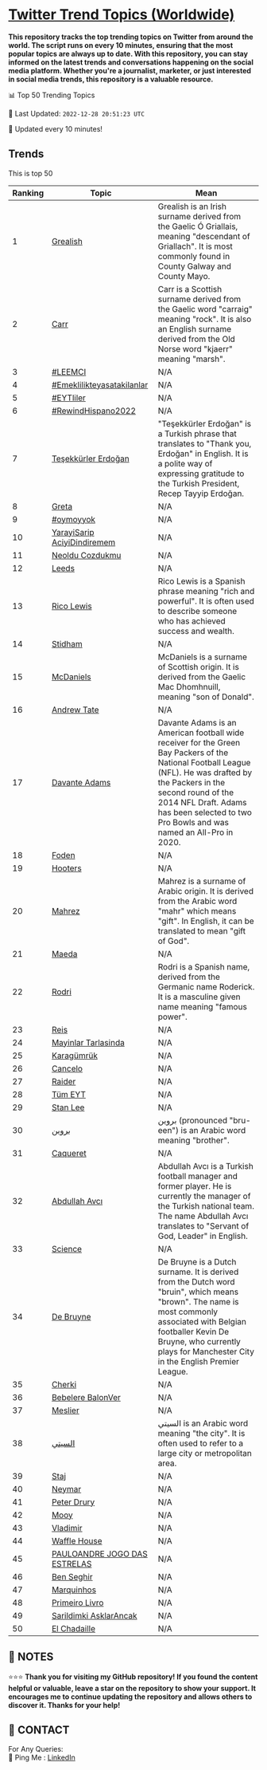 [Twitter Trend Topics (Worldwide)](https://github.com/ErcinDedeoglu/Twitter-Trend-Topics)
==========

**This repository tracks the top trending topics on Twitter from around the world. 
The script runs on every 10 minutes, ensuring that the most popular topics are always up to date. 
With this repository, you can stay informed on the latest trends and conversations happening on the social media platform. 
Whether you're a journalist, marketer, or just interested in social media trends, this repository is a valuable resource.**


📊 Top 50 Trending Topics

📆 Last Updated: `2022-12-28 20:51:23 UTC`

🔧 Updated every 10 minutes!


## Trends

This is top 50

| Ranking | Topic | Mean |
| ------- | ------------ | ------------ |
| 1 | [Grealish](http://twitter.com/search?q=Grealish) | Grealish is an Irish surname derived from the Gaelic Ó Griallais, meaning "descendant of Griallach". It is most commonly found in County Galway and County Mayo. |
| 2 | [Carr](http://twitter.com/search?q=Carr) | Carr is a Scottish surname derived from the Gaelic word "carraig" meaning "rock". It is also an English surname derived from the Old Norse word "kjaerr" meaning "marsh". |
| 3 | [#LEEMCI](http://twitter.com/search?q=%23LEEMCI) | N/A |
| 4 | [#Emeklilikteyasatakilanlar](http://twitter.com/search?q=%23Emeklilikteyasatakilanlar) | N/A |
| 5 | [#EYTliler](http://twitter.com/search?q=%23EYTliler) | N/A |
| 6 | [#RewindHispano2022](http://twitter.com/search?q=%23RewindHispano2022) | N/A |
| 7 | [Teşekkürler Erdoğan](http://twitter.com/search?q=Te%c5%9fekk%c3%bcrler+Erdo%c4%9fan) | "Teşekkürler Erdoğan" is a Turkish phrase that translates to "Thank you, Erdoğan" in English. It is a polite way of expressing gratitude to the Turkish President, Recep Tayyip Erdoğan. |
| 8 | [Greta](http://twitter.com/search?q=Greta) | N/A |
| 9 | [#oymoyyok](http://twitter.com/search?q=%23oymoyyok) | N/A |
| 10 | [YarayiSarip AciyiDindiremem](http://twitter.com/search?q=YarayiSarip+AciyiDindiremem) | N/A |
| 11 | [Neoldu Cozdukmu](http://twitter.com/search?q=Neoldu+Cozdukmu) | N/A |
| 12 | [Leeds](http://twitter.com/search?q=Leeds) | N/A |
| 13 | [Rico Lewis](http://twitter.com/search?q=Rico+Lewis) | Rico Lewis is a Spanish phrase meaning "rich and powerful". It is often used to describe someone who has achieved success and wealth. |
| 14 | [Stidham](http://twitter.com/search?q=Stidham) | N/A |
| 15 | [McDaniels](http://twitter.com/search?q=McDaniels) | McDaniels is a surname of Scottish origin. It is derived from the Gaelic Mac Dhomhnuill, meaning "son of Donald". |
| 16 | [Andrew Tate](http://twitter.com/search?q=Andrew+Tate) | N/A |
| 17 | [Davante Adams](http://twitter.com/search?q=Davante+Adams) | Davante Adams is an American football wide receiver for the Green Bay Packers of the National Football League (NFL). He was drafted by the Packers in the second round of the 2014 NFL Draft. Adams has been selected to two Pro Bowls and was named an All-Pro in 2020. |
| 18 | [Foden](http://twitter.com/search?q=Foden) | N/A |
| 19 | [Hooters](http://twitter.com/search?q=Hooters) | N/A |
| 20 | [Mahrez](http://twitter.com/search?q=Mahrez) | Mahrez is a surname of Arabic origin. It is derived from the Arabic word "mahr" which means "gift". In English, it can be translated to mean "gift of God". |
| 21 | [Maeda](http://twitter.com/search?q=Maeda) | N/A |
| 22 | [Rodri](http://twitter.com/search?q=Rodri) | Rodri is a Spanish name, derived from the Germanic name Roderick. It is a masculine given name meaning "famous power". |
| 23 | [Reis](http://twitter.com/search?q=Reis) | N/A |
| 24 | [Mayinlar Tarlasinda](http://twitter.com/search?q=Mayinlar+Tarlasinda) | N/A |
| 25 | [Karagümrük](http://twitter.com/search?q=Karag%c3%bcmr%c3%bck) | N/A |
| 26 | [Cancelo](http://twitter.com/search?q=Cancelo) | N/A |
| 27 | [Raider](http://twitter.com/search?q=Raider) | N/A |
| 28 | [Tüm EYT](http://twitter.com/search?q=T%c3%bcm+EYT) | N/A |
| 29 | [Stan Lee](http://twitter.com/search?q=Stan+Lee) | N/A |
| 30 | [بروين](http://twitter.com/search?q=%d8%a8%d8%b1%d9%88%d9%8a%d9%86) | بروين (pronounced "bru-een") is an Arabic word meaning "brother". |
| 31 | [Caqueret](http://twitter.com/search?q=Caqueret) | N/A |
| 32 | [Abdullah Avcı](http://twitter.com/search?q=Abdullah+Avc%c4%b1) | Abdullah Avcı is a Turkish football manager and former player. He is currently the manager of the Turkish national team. The name Abdullah Avcı translates to "Servant of God, Leader" in English. |
| 33 | [Science](http://twitter.com/search?q=Science) | N/A |
| 34 | [De Bruyne](http://twitter.com/search?q=De+Bruyne) | De Bruyne is a Dutch surname. It is derived from the Dutch word "bruin", which means "brown". The name is most commonly associated with Belgian footballer Kevin De Bruyne, who currently plays for Manchester City in the English Premier League. |
| 35 | [Cherki](http://twitter.com/search?q=Cherki) | N/A |
| 36 | [Bebelere BalonVer](http://twitter.com/search?q=Bebelere+BalonVer) | N/A |
| 37 | [Meslier](http://twitter.com/search?q=Meslier) | N/A |
| 38 | [السيتي](http://twitter.com/search?q=%d8%a7%d9%84%d8%b3%d9%8a%d8%aa%d9%8a) | السيتي is an Arabic word meaning "the city". It is often used to refer to a large city or metropolitan area. |
| 39 | [Staj](http://twitter.com/search?q=Staj) | N/A |
| 40 | [Neymar](http://twitter.com/search?q=Neymar) | N/A |
| 41 | [Peter Drury](http://twitter.com/search?q=Peter+Drury) | N/A |
| 42 | [Mooy](http://twitter.com/search?q=Mooy) | N/A |
| 43 | [Vladimir](http://twitter.com/search?q=Vladimir) | N/A |
| 44 | [Waffle House](http://twitter.com/search?q=Waffle+House) | N/A |
| 45 | [PAULOANDRE JOGO DAS ESTRELAS](http://twitter.com/search?q=PAULOANDRE+JOGO+DAS+ESTRELAS) | N/A |
| 46 | [Ben Seghir](http://twitter.com/search?q=Ben+Seghir) | N/A |
| 47 | [Marquinhos](http://twitter.com/search?q=Marquinhos) | N/A |
| 48 | [Primeiro Livro](http://twitter.com/search?q=Primeiro+Livro) | N/A |
| 49 | [Sarildimki AsklarAncak](http://twitter.com/search?q=Sarildimki+AsklarAncak) | N/A |
| 50 | [El Chadaille](http://twitter.com/search?q=El+Chadaille) | N/A |




## 📝 NOTES

⭐⭐⭐ **Thank you for visiting my GitHub repository! If you found the content helpful or valuable, leave a star on the repository to show your support. It encourages me to continue updating the repository and allows others to discover it. Thanks for your help!**

## 📨 CONTACT

 For Any Queries:  
            🏓 Ping Me : [LinkedIn](https://www.linkedin.com/in/ercindedeoglu/)